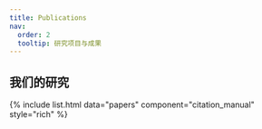 ```yaml
---
title: Publications
nav:
  order: 2
  tooltip: 研究项目与成果
---
```


<!-- # {% include icon.html icon="fa-solid fa-microscope" %}研究

我们的核心目标是开发高效算法，在实现最先进性能的同时，最大限度减少计算和资源需求。我们优先减少对大规模人工标注的依赖，加快训练速度，降低推理成本。 -->

<!-- {% include section.html %}

## 项目

{% include list.html data="projects" component="card" filters="group: featured" %}

{% include section.html %} -->

## 我们的研究

{% include list.html data="papers" component="citation_manual" style="rich" %}

<!-- {% include section.html %} -->

<!-- ## 更多项目

{% include list.html data="projects" component="card" filters="group: more" %} -->
